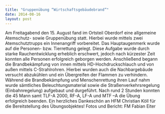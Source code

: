 ```yaml
---
title: "Gruppenübung “Wirtschaftsgebäudebrand”"
date: 2014-08-16
layout: post
---
```


Am Freitagabend den 15. August fand im Ortsteil Oberdorf eine allgemeine Atemschutz- sowie Gruppenübung statt. Hierbei wurde mittels zwei Atemschutztrupps ein Innenangriff vorbereitet. Das Hauptaugenmerk wurde auf die Personen- bzw. Tierrettung gelegt. Diese Aufgabe wurde durch starke Rauchentwicklung erheblich erschwert, jedoch nach kürzester Zeit konnten alle Personen erfolgreich geborgen werden. Anschließend begann die Brandbekämpfung von innen mittels HD-Hochdruckschlauch und von außen mittels C-Strahlrohren. Hierbei wurden auch die Nachbargebäude versucht abzukühlen und ein Übergreifen der Flammen zu verhindern. Während die Brandbekämpfung und Menschenrettung ihren Lauf nahm wurde sämtliches Beleuchtungsmaterial sowie die Straßenverkehrsregelung (Einbahnregelung) aufgebaut und durgeführt. Nach rund 2 Stunden konnten die 45 Mann samt TLF-A 2000, RF-A, LF-A und MTF –A die Übung erfolgreich beenden.
Ein herzliches Dankeschön an HFM Christian Köll für die Bereitstellung des Übungsobjektes!
Fotos und Bericht: FM Fabian Eiter